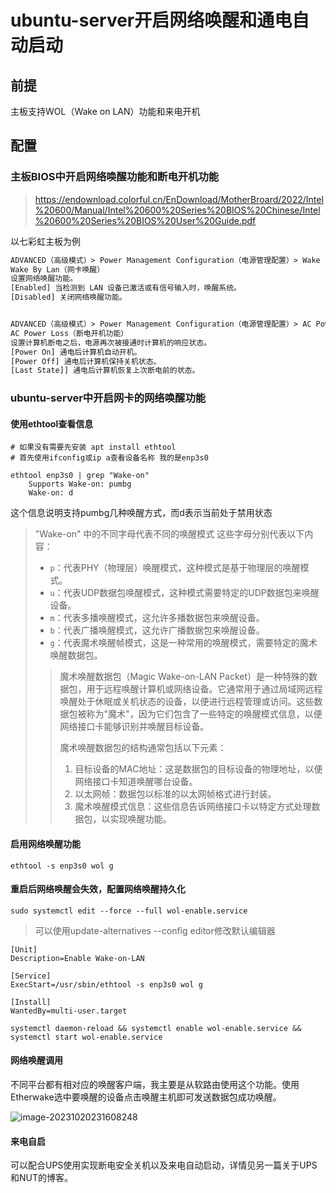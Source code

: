 # ubuntu-server开启网络唤醒和通电自动启动

## 前提

主板支持WOL（Wake on LAN）功能和来电开机

## 配置

### 主板BIOS中开启网络唤醒功能和断电开机功能

> https://endownload.colorful.cn/EnDownload/MotherBroard/2022/Intel%20600/Manual/Intel%20600%20Series%20BIOS%20Chinese/Intel%20600%20Series%20BIOS%20User%20Guide.pdf

以七彩虹主板为例

```txt
ADVANCED（高级模式）> Power Management Configuration（电源管理配置）> Wake By Lan（网卡唤醒）
Wake By Lan（网卡唤醒） 
设置网络唤醒功能。 
[Enabled] 当检测到 LAN 设备已激活或有信号输入时，唤醒系统。 
[Disabled] 关闭网络唤醒功能。


ADVANCED（高级模式）> Power Management Configuration（电源管理配置）> AC Power Loss（断电开机功能） 
AC Power Loss（断电开机功能） 
设置计算机断电之后，电源再次被接通时计算机的响应状态。 
[Power On] 通电后计算机自动开机。 
[Power Off] 通电后计算机保持关机状态。 
[Last State]] 通电后计算机恢复上次断电前的状态。
```

### ubuntu-server中开启网卡的网络唤醒功能

#### 使用ethtool查看信息

```shell
# 如果没有需要先安装 apt install ethtool
# 首先使用ifconfig或ip a查看设备名称 我的是enp3s0

ethtool enp3s0 | grep "Wake-on"
	Supports Wake-on: pumbg
	Wake-on: d
```

这个信息说明支持pumbg几种唤醒方式，而d表示当前处于禁用状态

> "Wake-on" 中的不同字母代表不同的唤醒模式 这些字母分别代表以下内容：
>
> - `p`：代表PHY（物理层）唤醒模式，这种模式是基于物理层的唤醒模式。
> - `u`：代表UDP数据包唤醒模式，这种模式需要特定的UDP数据包来唤醒设备。
> - `m`：代表多播唤醒模式，这允许多播数据包来唤醒设备。
> - `b`：代表广播唤醒模式，这允许广播数据包来唤醒设备。
> - `g`：代表魔术唤醒帧模式，这是一种常用的唤醒模式，需要特定的魔术唤醒数据包。
>
> > 魔术唤醒数据包（Magic Wake-on-LAN Packet）是一种特殊的数据包，用于远程唤醒计算机或网络设备。它通常用于通过局域网远程唤醒处于休眠或关机状态的设备，以便进行远程管理或访问。这些数据包被称为"魔术"，因为它们包含了一些特定的唤醒模式信息，以便网络接口卡能够识别并唤醒目标设备。
> >
> > 魔术唤醒数据包的结构通常包括以下元素：
> >
> > 1. 目标设备的MAC地址：这是数据包的目标设备的物理地址，以便网络接口卡知道唤醒哪台设备。
> > 2. 以太网帧：数据包以标准的以太网帧格式进行封装。
> > 3. 魔术唤醒模式信息：这些信息告诉网络接口卡以特定方式处理数据包，以实现唤醒功能。

#### 启用网络唤醒功能

`ethtool -s enp3s0 wol g`

#### 重启后网络唤醒会失效，配置网络唤醒持久化

```shell
sudo systemctl edit --force --full wol-enable.service
```

> 可以使用update-alternatives --config editor修改默认编辑器

```shell
[Unit]
Description=Enable Wake-on-LAN

[Service]
ExecStart=/usr/sbin/ethtool -s enp3s0 wol g

[Install]
WantedBy=multi-user.target
```

`systemctl daemon-reload && systemctl enable wol-enable.service && systemctl start wol-enable.service`

#### 网络唤醒调用

不同平台都有相对应的唤醒客户端，我主要是从软路由使用这个功能。使用Etherwake选中要唤醒的设备点击唤醒主机即可发送数据包成功唤醒。

![image-20231020231608248](https://storyxc.com/images/blog/750e2910-db92-4650-9167-3a2eee4be968.png)

#### 来电自启

可以配合UPS使用实现断电安全关机以及来电自动启动，详情见另一篇关于UPS和NUT的博客。